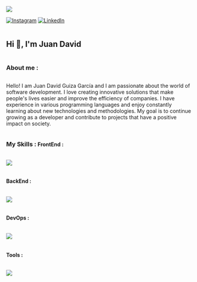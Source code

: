 
<!--horizontal divider(gradiant)-->
<img src="https://user-images.githubusercontent.com/73097560/115834477-dbab4500-a447-11eb-908a-139a6edaec5c.gif">


[![Instagram](https://img.shields.io/badge/Instagram-%23E4405F.svg?logo=Instagram&logoColor=white)](https://instagram.com/https://www.instagram.com/black_shop_gg/) [![LinkedIn](https://img.shields.io/badge/LinkedIn-%230077B5.svg?logo=linkedin&logoColor=white)](https://linkedin.com/in/https://www.linkedin.com/in/juan-david-guiza-garcia/) 

<!--h1 without bottom border-->
<div id="user-content-toc">
  <article align="left">
    <h1 style="display: inline-block">Hi 👋, I'm Juan David</h1></
  </article>
</div>


<h3 style="display: inline-block">About me :</h3>

Hello! I am Juan David Guiza García and I am passionate about the world of software development. I love creating innovative solutions that make people's lives easier and improve the efficiency of companies. I have experience in various programming languages ​​and enjoy constantly learning about new technologies and methodologies. My goal is to continue growing as a developer and contribute to projects that have a positive impact on society.





<h3 style="display: inline-block">My Skills :</h3>



<h4 style="display: inline-block">FrontEnd :</h4>

<p >
  <a href="https://skillicons.dev">
    <img src="https://skillicons.dev/icons?i=html,css,javascript,react" />
  </a>
</p>



<h4 style="display: inline-block">BackEnd :</h4>

<p >
  <a href="https://skillicons.dev">
    <img src="https://skillicons.dev/icons?i=java,spring,mysql" />
  </a>
</p>
<h4 style="display: inline-block">DevOps :</h4>

<p >
  <a href="https://skillicons.dev">
    <img src="https://skillicons.dev/icons?i=docker" />
  </a>
</p>

<h4 style="display: inline-block">Tools :</h4>

<p >
  <a href="https://skillicons.dev">
    <img src="https://skillicons.dev/icons?i=vscode,idea,figma,git,linux" />
  </a>
</p>

<br/>


